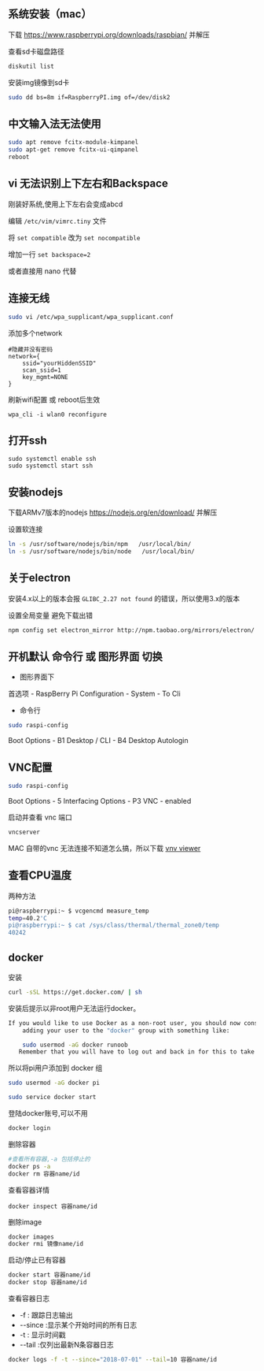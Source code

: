 ## 系统安装（mac）

下载 https://www.raspberrypi.org/downloads/raspbian/ 并解压

查看sd卡磁盘路径
```bash
diskutil list
```

安装img镜像到sd卡
```bash
sudo dd bs=8m if=RaspberryPI.img of=/dev/disk2
```

## 中文输入法无法使用
```bash
sudo apt remove fcitx-module-kimpanel
sudo apt-get remove fcitx-ui-qimpanel
reboot
```

## vi 无法识别上下左右和Backspace 
刚装好系统,使用上下左右会变成abcd

编辑 `/etc/vim/vimrc.tiny` 文件

将 `set compatible` 改为 `set nocompatible`

增加一行 `set backspace=2`

或者直接用 nano 代替

## 连接无线
```bash
sudo vi /etc/wpa_supplicant/wpa_supplicant.conf
```
添加多个network

```
#隐藏并没有密码
network={
    ssid="yourHiddenSSID"
    scan_ssid=1
    key_mgmt=NONE
}
```
刷新wifi配置 或 reboot后生效
```
wpa_cli -i wlan0 reconfigure
```

## 打开ssh

```
sudo systemctl enable ssh
sudo systemctl start ssh
```

## 安装nodejs
下载ARMv7版本的nodejs https://nodejs.org/en/download/ 并解压

设置软连接
```bash
ln -s /usr/software/nodejs/bin/npm   /usr/local/bin/ 
ln -s /usr/software/nodejs/bin/node   /usr/local/bin/
```

## 关于electron
安装4.x以上的版本会报 `GLIBC_2.27 not found` 的错误，所以使用3.x的版本

设置全局变量 避免下载出错
```bash
npm config set electron_mirror http://npm.taobao.org/mirrors/electron/
```

## 开机默认 命令行 或 图形界面 切换

- 图形界面下

首选项 - RaspBerry Pi Configuration - System - To Cli

- 命令行
```bash
sudo raspi-config
```

Boot Options - B1 Desktop / CLI - B4 Desktop Autologin

## VNC配置
```bash
sudo raspi-config
```

Boot Options - 5 Interfacing Options - P3 VNC - enabled

启动并查看 vnc 端口
```bash
vncserver
```

MAC 自带的vnc 无法连接不知道怎么搞，所以下载 [vnv viewer](https://www.realvnc.com/en/connect/download/viewer/)

## 查看CPU温度
两种方法
```bash
pi@raspberrypi:~ $ vcgencmd measure_temp
temp=40.2'C
pi@raspberrypi:~ $ cat /sys/class/thermal/thermal_zone0/temp
40242
```

## docker 
安装
```bash
curl -sSL https://get.docker.com/ | sh
```
安装后提示以非root用户无法运行docker。
```bash
If you would like to use Docker as a non-root user, you should now consider
    adding your user to the "docker" group with something like:

    sudo usermod -aG docker runoob
   Remember that you will have to log out and back in for this to take effect! 
```

所以将pi用户添加到 docker 组
```bash
sudo usermod -aG docker pi
```



```bash
sudo service docker start
```

登陆docker账号,可以不用
```bash
docker login
```

删除容器
```bash
#查看所有容器,-a 包括停止的
docker ps -a
docker rm 容器name/id
```

查看容器详情
```
docker inspect 容器name/id
```

删除image
```bash
docker images
docker rmi 镜像name/id
```

启动/停止已有容器
```bash
docker start 容器name/id
docker stop 容器name/id
```

查看容器日志
* -f : 跟踪日志输出
* --since :显示某个开始时间的所有日志
* -t : 显示时间戳
* --tail :仅列出最新N条容器日志

```bash
docker logs -f -t --since="2018-07-01" --tail=10 容器name/id
```